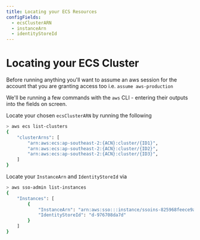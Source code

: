 ```yaml
---
title: Locating your ECS Resources
configFields:
  - ecsClusterARN
  - instanceArn
  - identityStoreId
---
```


# Locating your ECS Cluster

Before running anything you'll want to assume an aws session for the account that you are granting access too i.e. `assume aws-production`

We'll be running a few commands with the `aws` CLI - entering their outputs into the fields on screen.

Locate your chosen `ecsClusterARN` by running the following
```bash
> aws ecs list-clusters 
{
    "clusterArns": [
        "arn:aws:ecs:ap-southeast-2:{ACN}:cluster/{ID1}",
        "arn:aws:ecs:ap-southeast-2:{ACN}:cluster/{ID2}",
        "arn:aws:ecs:ap-southeast-2:{ACN}:cluster/{ID3}",
    ]
}
```

Locate your `InstanceArn` and `IdentityStoreId` via
```bash
> aws sso-admin list-instances
{
    "Instances": [
        {
            "InstanceArn": "arn:aws:sso:::instance/ssoins-825968feece9a0b6",
            "IdentityStoreId": "d-976708da7d"
        }
    ]
}
```




